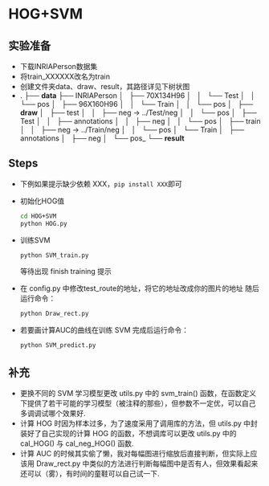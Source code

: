 # HOG+SVM
## 实验准备
+   下载INRIAPerson数据集
+   将train_XXXXXX改名为train
+   创建文件夹data、draw、result，其路径详见下树状图
+   .
├── **data**
├── INRIAPerson
│   ├── 70X134H96
│   │   └── Test
│   │       └── pos
│   ├── 96X160H96
│   │   └── Train
│   │       └── pos
│   ├── **draw**
│   ├── test
│   │   ├── neg -> ../Test/neg
│   │   └── pos
│   ├── Test
│   │   ├── annotations
│   │   ├── neg
│   │   └── pos
│   ├── train
│   │   ├── neg -> ../Train/neg
│   │   └── pos
│   └── Train
│       ├── annotations
│       ├── neg
│       └── pos_
└── **result**


## Steps
+   下例如果提示缺少依赖 XXX，`pip install XXX`即可
+   初始化HOG值
    ```bash
    cd HOG+SVM
    python HOG.py
    ```
+   训练SVM
    ```bash
    python SVM_train.py
    ```
    等待出现 finish training 提示

+   在 config.py 中修改test_route的地址，将它的地址改成你的图片的地址
    随后运行命令：
    ```bash
    python Draw_rect.py
    ```
+   若要画计算AUC的曲线在训练 SVM 完成后运行命令：
    ```bash
    python SVM_predict.py
    ```

## 补充
+   更换不同的 SVM 学习模型更改 utils.py 中的 svm_train() 函数，在函数定义下提供了若干可能的学习模型（被注释的那些），但参数不一定优，可以自己多调调试哪个效果好.
+   计算 HOG 时因为样本过多，为了速度采用了调用库的方法，但 utils.py 中封装好了自己实现的计算 HOG 的函数，不想调库可以更改 utils.py 中的 cal_HOG() 与 cal_neg_HOG() 函数.
+   计算 AUC 的时候其实偷了懒，我对每幅图进行缩放后直接判断，但实际上应该用 Draw_rect.py 中类似的方法进行判断每幅图中是否有人，但效果看起来还可以（雾），有时间的童鞋可以自己试一下.